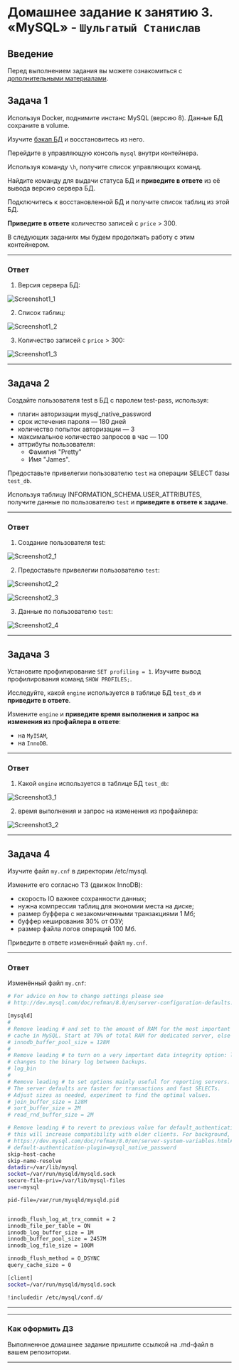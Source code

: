 # Домашнее задание к занятию 3. «MySQL» - `Шульгатый Станислав`

## Введение

Перед выполнением задания вы можете ознакомиться с 
[дополнительными материалами](https://github.com/netology-code/virt-homeworks/blob/virt-11/additional/README.md).

## Задача 1

Используя Docker, поднимите инстанс MySQL (версию 8). Данные БД сохраните в volume.

Изучите [бэкап БД](https://github.com/netology-code/virt-homeworks/tree/virt-11/06-db-03-mysql/test_data) и 
восстановитесь из него.

Перейдите в управляющую консоль `mysql` внутри контейнера.

Используя команду `\h`, получите список управляющих команд.

Найдите команду для выдачи статуса БД и **приведите в ответе** из её вывода версию сервера БД.

Подключитесь к восстановленной БД и получите список таблиц из этой БД.

**Приведите в ответе** количество записей с `price` > 300.

В следующих заданиях мы будем продолжать работу с этим контейнером.


---
### Ответ

1. Версия сервера БД:

![Screenshot1_1](https://github.com/megasts/06-db-03-mysql/blob/main/img/Screenshot1_1.png)

2. Список таблиц:

![Screenshot1_2](https://github.com/megasts/06-db-03-mysql/blob/main/img/Screenshot1_2.png)

3. Количество записей с `price` > 300:

![Screenshot1_3](https://github.com/megasts/06-db-03-mysql/blob/main/img/Screenshot1_3.png)

---

## Задача 2

Создайте пользователя test в БД c паролем test-pass, используя:

- плагин авторизации mysql_native_password
- срок истечения пароля — 180 дней 
- количество попыток авторизации — 3 
- максимальное количество запросов в час — 100
- аттрибуты пользователя:
    - Фамилия "Pretty"
    - Имя "James".

Предоставьте привелегии пользователю `test` на операции SELECT базы `test_db`.
    
Используя таблицу INFORMATION_SCHEMA.USER_ATTRIBUTES, получите данные по пользователю `test` и 
**приведите в ответе к задаче**.

---
### Ответ

1. Создание пользователя test:

![Screenshot2_1](https://github.com/megasts/06-db-03-mysql/blob/main/img/Screenshot2_1.png)

2. Предоставьте привелегии пользователю `test`:

![Screenshot2_2](https://github.com/megasts/06-db-03-mysql/blob/main/img/Screenshot2_2.png)

![Screenshot2_3](https://github.com/megasts/06-db-03-mysql/blob/main/img/Screenshot2_3.png)

3. Данные по пользователю `test`:

![Screenshot2_4](https://github.com/megasts/06-db-03-mysql/blob/main/img/Screenshot2_4.png)

---

## Задача 3

Установите профилирование `SET profiling = 1`.
Изучите вывод профилирования команд `SHOW PROFILES;`.

Исследуйте, какой `engine` используется в таблице БД `test_db` и **приведите в ответе**.

Измените `engine` и **приведите время выполнения и запрос на изменения из профайлера в ответе**:
- на `MyISAM`,
- на `InnoDB`.

---
### Ответ

1. Какой `engine` используется в таблице БД `test_db`:

![Screenshot3_1](https://github.com/megasts/06-db-03-mysql/blob/main/img/Screenshot3_1.png)

2. время выполнения и запрос на изменения из профайлера:

![Screenshot3_2](https://github.com/megasts/06-db-03-mysql/blob/main/img/Screenshot3_2.png)

---

## Задача 4 

Изучите файл `my.cnf` в директории /etc/mysql.

Измените его согласно ТЗ (движок InnoDB):

- скорость IO важнее сохранности данных;
- нужна компрессия таблиц для экономии места на диске;
- размер буффера с незакомиченными транзакциями 1 Мб;
- буффер кеширования 30% от ОЗУ;
- размер файла логов операций 100 Мб.

Приведите в ответе изменённый файл `my.cnf`.

---
### Ответ

Изменённый файл `my.cnf`:

```bash
# For advice on how to change settings please see
# http://dev.mysql.com/doc/refman/8.0/en/server-configuration-defaults.html

[mysqld]
#
# Remove leading # and set to the amount of RAM for the most important data
# cache in MySQL. Start at 70% of total RAM for dedicated server, else 10%.
# innodb_buffer_pool_size = 128M
#
# Remove leading # to turn on a very important data integrity option: logging
# changes to the binary log between backups.
# log_bin
#
# Remove leading # to set options mainly useful for reporting servers.
# The server defaults are faster for transactions and fast SELECTs.
# Adjust sizes as needed, experiment to find the optimal values.
# join_buffer_size = 128M
# sort_buffer_size = 2M
# read_rnd_buffer_size = 2M

# Remove leading # to revert to previous value for default_authentication_plugin,
# this will increase compatibility with older clients. For background, see:
# https://dev.mysql.com/doc/refman/8.0/en/server-system-variables.html#sysvar_default_authentication_plugin
# default-authentication-plugin=mysql_native_password
skip-host-cache
skip-name-resolve
datadir=/var/lib/mysql
socket=/var/run/mysqld/mysqld.sock
secure-file-priv=/var/lib/mysql-files
user=mysql

pid-file=/var/run/mysqld/mysqld.pid


innodb_flush_log_at_trx_commit = 2
innodb_file_per_table = ON
innodb_log_buffer_size = 1M
innodb_buffer_pool_size = 2457M
innodb_log_file_size = 100M

innodb_flush_method = O_DSYNC
query_cache_size = 0

[client]
socket=/var/run/mysqld/mysqld.sock

!includedir /etc/mysql/conf.d/
```
---

---

### Как оформить ДЗ

Выполненное домашнее задание пришлите ссылкой на .md-файл в вашем репозитории.

---

